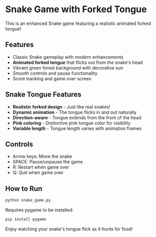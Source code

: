 # Snake Game with Forked Tongue

This is an enhanced Snake game featuring a realistic animated forked tongue!

## Features

- Classic Snake gameplay with modern enhancements
- **Animated forked tongue** that flicks out from the snake's head
- Vibrant green forest background with decorative sun
- Smooth controls and pause functionality
- Score tracking and game over screen

## Snake Tongue Features

- **Realistic forked design** - Just like real snakes!
- **Dynamic animation** - The tongue flicks in and out naturally
- **Direction-aware** - Tongue extends from the front of the head
- **Pink coloring** - Distinctive pink tongue color for visibility
- **Variable length** - Tongue length varies with animation frames

## Controls

- Arrow keys: Move the snake
- SPACE: Pause/unpause the game
- R: Restart when game over
- Q: Quit when game over

## How to Run

```bash
python snake_game.py
```

Requires pygame to be installed:
```bash
pip install pygame
```

Enjoy watching your snake's tongue flick as it hunts for food!